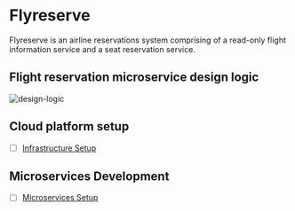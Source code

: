 # Flyreserve

Flyreserve is an airline reservations system comprising of a read-only flight information service and a seat reservation service.

## Flight reservation microservice design logic

![design-logic](http://www.plantuml.com/plantuml/proxy?cache=no&src=https://raw.githubusercontent.com/uedwinc/flyreserve/main/design-logic.puml)

## Cloud platform setup

- [ ] [Infrastructure Setup](journal/infrastructure.md)

## Microservices Development

- [ ] [Microservices Setup](journal/microservices.md)
